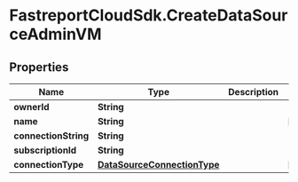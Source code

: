 # FastreportCloudSdk.CreateDataSourceAdminVM

## Properties

Name | Type | Description | Notes
------------ | ------------- | ------------- | -------------
**ownerId** | **String** |  | 
**name** | **String** |  | [optional] 
**connectionString** | **String** |  | 
**subscriptionId** | **String** |  | 
**connectionType** | [**DataSourceConnectionType**](DataSourceConnectionType.md) |  | [optional] 


